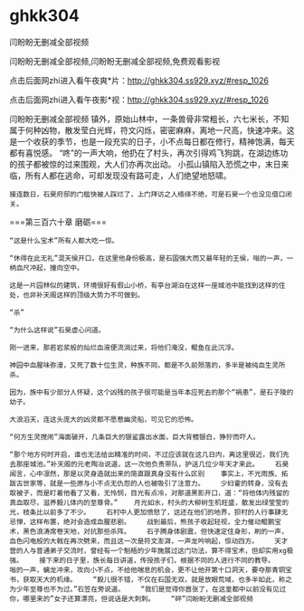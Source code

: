 # ghkk304
闫盼盼无删减全部视频

闫盼盼无删减全部视频,闫盼盼无删减全部视频,免费观看影视

点击后面网zhi进入看午夜爽*片：http://ghkk304.ss929.xyz/#resp_1026

点击后面网zhi进入看午夜影*视：http://ghkk304.ss929.xyz/#resp_1026

闫盼盼无删减全部视频    镇外，原始山林中，一条兽骨非常粗长，六七米长，不知属于何种凶物，散发莹白光辉，符文闪烁，密密麻麻，离地一尺高，快速冲来。这是一个收获的季节，也是一段充实的日子，小不点每日都在修行，精神饱满，每天都有喜悦感。    “咚”的一声大响，他扔在了村头，再次引得鸡飞狗跳，在湖边练功的孩子都被惊的过来围观，大人们亦再次出动。    小孤山镇陷入恐慌之中，末日来临，所有人都在逃命，可却发现没有路可走，人们绝望地怒啸。

    接连数日，石昊府邸的门槛快被人踩烂了，上门拜访之人络绎不绝，可是石昊一个也没见借口闭关。

===第三百六十章 磨砺===

    “这是什么宝术”所有人都大吃一惊。

    “休得在此无礼”混天侯开口，在这里他身份极高，是石国强大而又最年轻的王侯，嗡的一声，一柄血尺冲起，撞向空中。

    这是一片园林似的建筑，环境很好有假山小桥，有亭台湖泊在这样一座城池中能找到这样的住处，也非补天阁这样的顶级大势力不可做到。

    “杀”

    “为什么这样说”石昊虚心问道。

    刚一进来，那若岩浆般的灿烂血液便流淌过来，将他们淹没，鲲鱼在此沉浮。

    神园中血腥味弥漫，又死了数十位生灵，种族不同，都是不久前殒落的，多半是被纯血生灵所杀。

    因为，族中有少部分人怀疑，这个凶残的孩子很可能是当年本应死去的那个“祸患”，是石子陵的幼子。

    大浪滔天，连这头庞大的凶灵都不愿惹幽灵船，可见它的恐怖。

    “何方生灵搅闹”海面破开，几条巨大的银鲨露出水面，巨大背鳍银白，狰狞而吓人。

    “那个地方何时开启，谁也无法给出精准的时间，不过应该就在这几日内，离这里很近，我们先去那座城池。”补天阁的元老陶冶说道，这一次他负责带队，护送几位少年天才来此。    石昊闻言，心中凛然，那是以灵身造就出来的简直跟真身没有什么区别    事实上，不光雨族、拓跋古世家等，就是一些原与小不点无仇怨的人也被吸引了注意力。    少妇霍的转身，没有去取被子，而是盯着他看了又看，无怜悯，目光有点冷，对那道黑影开口，道：“将他体内残留的真血取尽，滋养毅儿体内的至尊骨。”    月光如水，村头的大柳树生机旺盛，散发出绿莹莹的光，枝条比以前多了不少。    石村中人更加愤怒了，这还在他们的地界，狈村的人行事肆无忌惮，这样布置，绝对会造成血腥悲剧。    战到最后，熊孩子收起轻视，全力催动鲲鹏宝术，黑色浪涛席卷天地，对抗那些杀阵。    石子腾身体剧震，但快速定住身形，刷的一声，血色闪电般的大戟在再次劈来，而且这一次是符文澎湃，一声龙吟响起，惊动四方。    天才营的人与普通弟子交流时，曾经有一个魁梧的少年施展过这门功法，算不得宝术，但却实用xg极强。    接下来的日子里，族长每日讲道，传授孩子们，根据不同的人进行不同的教导。    嗡的一声，螭龙冲来，攻向小不点，不给他喘息的机会，更不让他开第十口洞天，要夺那青铜宝书，获取天大的机缘。    “毅儿很不错，不仅在石国无双，就是放眼荒域，也多半如此，称之为少年至尊也不为过。”石笠在旁说道。    “我们是觉得你嚣张了，在这皇都中以前没有见过你，哪里来的”女子还算漂亮，但说话是大刺刺。    “砰”闫盼盼无删减全部视频
